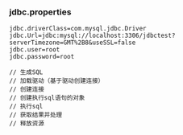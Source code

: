 ### jdbc.properties

```properties
jdbc.driverClass=com.mysql.jdbc.Driver
jdbc.Url=jdbc:mysql://localhost:3306/jdbctest?serverTimezone=GMT%2B8&useSSL=false
jdbc.user=root
jdbc.password=root
```



	// 生成SQL
	// 加载驱动（基于驱动创建连接）
	// 创建连接
	// 创建执行sql语句的对象
	// 执行sql
	// 获取结果并处理
	// 释放资源